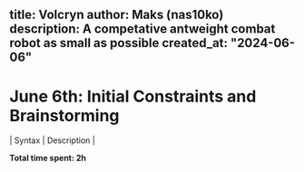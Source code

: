 title: Volcryn
author: Maks (nas10ko)
description: A competative antweight combat robot as small as possible
created_at: "2024-06-06"
---

# June 6th: Initial Constraints and Brainstorming

 | Syntax | Description |

**Total time spent: 2h**
